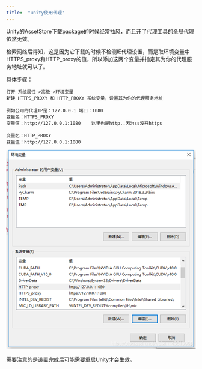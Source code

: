 ```yaml
---
title:  "unity使用代理"
---
```


Unity的AssetStore下载package的时候经常抽风，而且开了代理工具的全局代理依然无效。

检索网络后得知，这是因为它下载的时候不检测IE代理设置，而是取环境变量中HTTPS\_proxy和HTTP\_proxy的值，所以添加这两个变量并指定其为你的代理服务地址就可以了。

具体步骤：

```
打开 系统属性->高级->环境变量
新建 HTTPS_PROXY 和 HTTP_PROXY 系统变量，设置其为你的代理服务地址

例如公司的代理IP是：127.0.0.1 端口：1080 
变量名：HTTPS_PROXY
变量值：http://127.0.0.1:1080    这里也是http..因为ss没开https

变量名：HTTP_PROXY
变量值：http://127.0.0.1:1080
```

![](../../public/images/2019-11-15-unity-proxy/20190515220955161%5B1%5D.png)

需要注意的是设置完成后可能需要重启Unity才会生效。
